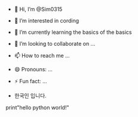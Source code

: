 - 👋 Hi, I’m @Sim0315
- 👀 I’m interested in cording
- 🌱 I’m currently learning the basics of the basics
- 💞️ I’m looking to collaborate on ...
- 📫 How to reach me ...
- 😄 Pronouns: ...
- ⚡ Fun fact: ...

- 한국인 입니다.

<!---
Sim0315/Sim0315 is a ✨ special ✨ repository because its `README.md` (this file) appears on your GitHub profile.
You can click the Preview link to take a look at your changes.
--->

print"hello python world!"



